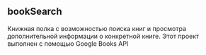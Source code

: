 ## bookSearch

Книжная полка с возможностью поиска книг и просмотра дополнительной информации о конкретной книге. Этот проект выполнен с помощью Google Books API
